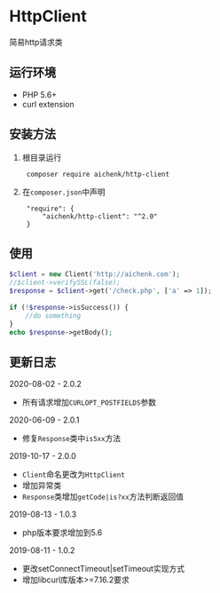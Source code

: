 # HttpClient
简易http请求类

## 运行环境
- PHP 5.6+
- curl extension

## 安装方法
1. 根目录运行

        composer require aichenk/http-client
        
2. 在`composer.json`中声明

        "require": {
            "aichenk/http-client": "^2.0"
        }
            


## 使用
```php
$client = new Client('http://aichenk.com');
//$client->verifySSL(false);
$response = $client->get('/check.php', ['a' => 1]);
 
if (!$response->isSuccess()) {
    //do something
}
echo $response->getBody();
```

## 更新日志
2020-08-02 - 2.0.2
- 所有请求增加`CURLOPT_POSTFIELDS`参数

2020-06-09 - 2.0.1
- 修复`Response`类中`is5xx`方法

2019-10-17 - 2.0.0
- `Client`命名更改为`HttpClient`
- 增加异常类
- `Response`类增加`getCode|is?xx`方法判断返回值

2019-08-13 - 1.0.3
- php版本要求增加到5.6

2019-08-11 - 1.0.2
- 更改setConnectTimeout|setTimeout实现方式
- 增加libcurl库版本>=7.16.2要求
